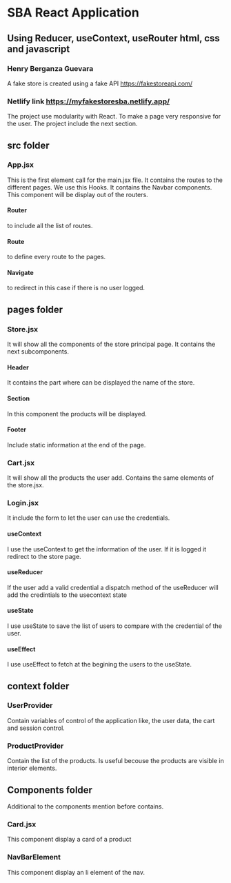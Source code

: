 # SBA React Application
## Using Reducer, useContext, useRouter html, css and javascript
### Henry Berganza Guevara

A fake store is created using a fake API https://fakestoreapi.com/

### Netlify link https://myfakestoresba.netlify.app/

The project use modularity with React. To make a page very responsive for the user.
The project include the next section.

## src folder
### App.jsx
This is the first element call for the main.jsx file.  It contains the routes to the different pages.
We use this Hooks.
It contains the Navbar components.  This component will be display out of the routers.
#### Router 
to include all the list of routes.
#### Route 
to define every route to the pages.
#### Navigate 
to redirect in this case if there is no user logged.


## pages folder

### Store.jsx
It will show all the components of the store principal page.
It contains the next subcomponents.
#### Header
It contains the part where can be displayed the name of the store.

#### Section
In this component the products will be displayed.

#### Footer
Include static information at the end of the page.

### Cart.jsx
It will show all the products the user add.
Contains the same elements of the store.jsx.


### Login.jsx
It include the form to let the user can use the credentials.

#### useContext
I use the useContext to get the information of the user.  If it is logged it redirect to the store page.

#### useReducer
If the user add a valid credential a dispatch  method of the useReducer  will add the credintials to the usecontext state

#### useState
I use useState to save the list of users to compare with the credential of the user.

#### useEffect
I use useEffect to fetch at the begining the users to the useState.


## context folder

### UserProvider
Contain variables of control of the application like, the user data, the cart and session control.

### ProductProvider
Contain the list of the products.  Is useful becouse the products are visible in interior elements.

## Components folder
Additional to the components mention before contains.
### Card.jsx
This component display a card of a product

### NavBarElement
This component display an li element of the nav.



